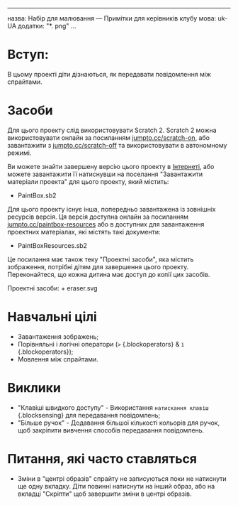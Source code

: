 * * *

назва: Набір для малювання — Примітки для керівників клубу мова: uk-UA додатки: "*. png" ...

# Вступ:

В цьому проекті діти дізнаються, як передавати повідомлення між спрайтами.

# Засоби

Для цього проекту слід використовувати Scratch 2. Scratch 2 можна використовувати онлайн за посиланням [jumpto.cc/scratch-on](http://jumpto.cc/scratch-on), або завантажити з [jumpto.cc/scratch-off](http://jumpto.cc/scratch-off) та використовувати в автономному режимі.

Ви можете знайти завершену версію цього проекту в [Інтернеті](http://scratch.mit.edu/projects/63473366/#editor), або можете завантажити її натиснувши на поселання "Завантажити матеріали проекта" для цього проекту, який містить:

+ PaintBox.sb2

Для цього проекту існує інша, попередньо завантажена із зовнішніх ресурсів версія. Ця версія доступна онлайн за посиланням [jumpto.cc/paintbox-resources](http://jumpto.cc/paintbox-resources) або в доступних для завантаження проектних матеріалах, які містять такі документи:

+ PaintBoxResources.sb2 

Це посилання має також теку "Проектні засоби", яка містить зображення, потрібні дітям для завершення цього проекту. Переконайтеся, що кожна дитина має доступ до копії цих засобів.

Проектні засоби: + eraser.svg

# Навчальні цілі

+ Завантаження зображень;
+ Порівняльні і логічні оператори (`>` {.blockoperators} & `і` {.blockoperators});
+ Мовлення між спрайтами.

# Виклики

+ "Клавіші швидкого доступу" - Використання `натискання клавіш` {.blocksensing} для передавання повідомлень;
+ "Більше ручок" - Додавання більшої кількості кольорів для ручок, щоб закріпити вивчення способів передавання повідомлень.

# Питання, які часто ставляться

+ Зміни в "центрі образів" спрайту не записуються поки не натиснути ще одну вкладку. Діти повинні натиснути на інший образ, або на вкладці "Скріпти" щоб завершити зміни в центрі образів.